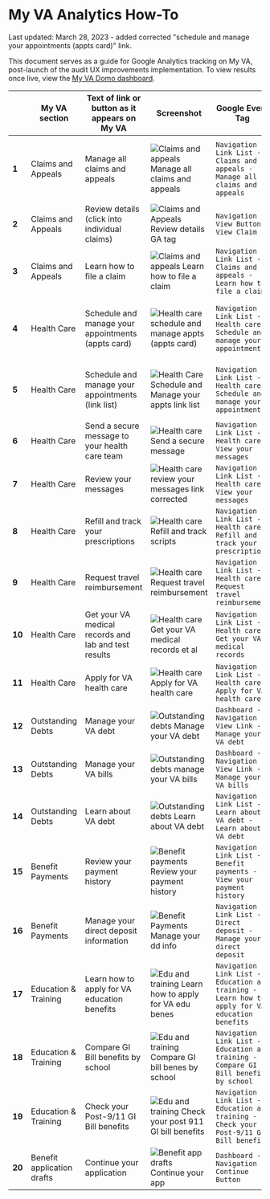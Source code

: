 # My VA Analytics How-To
Last updated: March 28, 2023 - added corrected "schedule and manage your appointments (appts card)" link.

This document serves as a guide for Google Analytics tracking on My VA, post-launch of the audit UX improvements implementation. To view results once live, view the [My VA Domo dashboard](https://va-gov.domo.com/page/1167851935?userId=1322887837).

| |  **My VA section**     |  **Text of link or button as it appears on My VA**  | **Screenshot** |**Google Event Tag**|**New in this iteration?**| **Previous event tag (if applicable)** |
|---|--------------------|-----------------------------------------------|------------|-------------------------|-----------|-------------------------|
|**1**| Claims and Appeals | Manage all claims and appeals |![Claims and appeals  Manage all claims and appeals](https://user-images.githubusercontent.com/45603961/227317522-c08523a9-a3fe-470c-9433-adbf0bec90ab.png)|	`Navigation - Link List - Claims and appeals - Manage all claims and appeals` | Yes | `Navigation - Link List - Claims and appeals - Check your claim or appeal status`|
|**2**| Claims and Appeals | Review details (click into individual claims)      |![Claims and Appeals  Review details GA tag](https://user-images.githubusercontent.com/45603961/227317787-8421c875-c74b-4311-a223-393d1cf36f39.png)| `Navigation - View Button - View Claim` | No | Not applicable - no change|
|**3**| Claims and Appeals | Learn how to file a claim	                        |![Claims and appeals  Learn how to file a claim](https://user-images.githubusercontent.com/45603961/227317901-d6117fbe-d0c7-4015-814d-2146d2244c06.png) | `Navigation - Link List - Claims and appeals - Learn how to file a claim`| Yes | Not applicable - new link |
|**4**| Health Care        | Schedule and manage your appointments (appts card) | ![Health care  schedule and manage appts (appts card)](https://user-images.githubusercontent.com/45603961/228291249-1c16af9b-4a2c-46aa-b341-91f8f2706c62.png)| `Navigation - Link List - Health care - Schedule and manage your appointments`| Yes (corrected in [#64786](https://github.com/department-of-veterans-affairs/va.gov-team/issues/54786) to match row below)|`Navigation - Link List - Health care - Schedule and view your appointments`|
|**5**| Health Care        |	Schedule and manage your appointments (link list) |![Health Care  Schedule and Manage your appts link list](https://user-images.githubusercontent.com/45603961/227318403-ddd321f2-98d5-4e57-a55f-6cd0c58982ed.png)| `Navigation - Link List - Health care - Schedule and manage your appointments`| Yes | `Navigation - Link List - Health care - Schedule and view your appointments`|
|**6**| Health Care        | Send a secure message to your health care team     |![Health care  Send a secure message](https://user-images.githubusercontent.com/45603961/227318512-eca35f7e-48b3-44db-a8ec-9b584e3f4104.png) |`Navigation - Link List - Health care - View your messages`| No | Not applicable - no change |
|**7**| Health Care        |	Review your messages                              | ![Health care  review your messages link corrected](https://user-images.githubusercontent.com/45603961/227318609-d767a5cd-c74f-4f68-99b3-6ab570d1bd57.png)| `Navigation - Link List - Health care - View your messages`| No (corrected in [#54792](https://github.com/department-of-veterans-affairs/va.gov-team/issues/54792))| Not applicable - no change |
|**8**| Health Care        |	Refill and track your prescriptions	              |![Health care  Refill and track scripts](https://user-images.githubusercontent.com/45603961/227318723-dd4912ff-02e7-4ac0-aa5f-b7f53527d3c2.png)| `Navigation - Link List - Health care - Refill and track your prescriptions`|  No | Not applicable - no change |
|**9**| Health Care  |	Request travel reimbursement | ![Health care  Request travel reimbursement](https://user-images.githubusercontent.com/45603961/227318822-c53d2753-b41b-4da9-b8a8-584a9424636e.png)| `Navigation - Link List - Health care - Request travel reimbursement`|  No | Not applicable - no change |
|**10**| Health Care        |	Get your VA medical records and lab and test results |![Health care  Get your VA medical records et al](https://user-images.githubusercontent.com/45603961/227318895-792855d3-c698-4958-be10-97fbbc09225a.png)|	`Navigation - Link List - Health care - Get your VA medical records`|  No | Not applicable - no change|
|**11**| Health Care | Apply for VA health care | ![Health care  Apply for VA health care ](https://user-images.githubusercontent.com/45603961/227320187-9fc9487c-cfcf-4d86-ae89-cfb338b835fc.png)| `Navigation - Link List - Health care - Apply for VA health care`| Yes | Not applicable - new link |
|**12**| Outstanding Debts  | Manage your VA debt	  |![Outstanding debts  Manage your VA debt](https://user-images.githubusercontent.com/45603961/227320322-fe494588-3300-450a-a417-1f4a705664f3.png)| `Dashboard - Navigation - View Link - Manage your VA debt`| No |Not applicable - no change |
|**13**| Outstanding Debts  | Manage your VA bills   |![Outstanding debts  manage your VA bills](https://user-images.githubusercontent.com/45603961/227320383-63cbe66c-8436-426c-adb5-cd05ba1374a1.png)| `Dashboard - Navigation - View Link - Manage your VA bills`| No | Not applicable - no change |
|**14**| Outstanding Debts	 | Learn about VA debt 	  |![Outstanding debts  Learn about VA debt](https://user-images.githubusercontent.com/45603961/227320466-c9b530fa-ab7a-4aee-85e9-86eccb574dfc.png)|	`Navigation - Link List - Learn about VA debt - Learn about VA debt`| No | Not applicable - no change|
|**15**| Benefit Payments   | Review your payment history	| ![Benefit payments  Review your payment history](https://user-images.githubusercontent.com/45603961/227320846-2e046211-44d7-4050-b80c-8a438d8cb9e5.png)|	`Navigation - Link List - Benefit payments - View your payment history`| No | Not applicable - no change |
|**16**| Benefit Payments   |Manage your direct deposit information | ![Benefit Payments  Manage your dd info](https://user-images.githubusercontent.com/45603961/227320933-de00f840-8a63-4dc9-850f-a9a54eb401c4.png)|	`Navigation - Link List - Direct deposit - Manage your direct deposit`|  No | Not applicable - no change |
|**17**| Education & Training | Learn how to apply for VA education benefits|![Edu and training  Learn how to apply for VA edu benes](https://user-images.githubusercontent.com/45603961/227320989-e0401271-537e-440e-93ea-d07554ee058f.png)| `Navigation - Link List - Education and training - Learn how to apply for VA education benefits`|  Yes | Not applicable - new link |
|**18**| Education & Training|	Compare GI Bill benefits by school | ![Edu and training  Compare GI bill benes by school](https://user-images.githubusercontent.com/45603961/227321082-20624bf7-66b1-481d-9292-8f903a1cac9f.png) |`Navigation - Link List - Education and training - Compare GI Bill benefits by school`|  Yes | Not applicable - new link |
|**19**|Education & Training	| Check your Post-9/11 GI Bill benefits|![Edu and training  Check your post 911 GI bill benefits](https://user-images.githubusercontent.com/45603961/227321130-f804ff4e-5cc6-4a98-be1e-642487f21220.png)|	`Navigation - Link List - Education and training - Check your Post-9/11 GI Bill benefits`|  Yes | Not applicable - new link |
|**20**| Benefit application drafts |Continue your application	|![Benefit app drafts  Continue your app](https://user-images.githubusercontent.com/45603961/227321193-84e1fa4c-a88f-4d37-aa85-3ef95f4400e8.png)| `Dashboard - Navigation - Continue Button`| No | Not applicable - no change |
